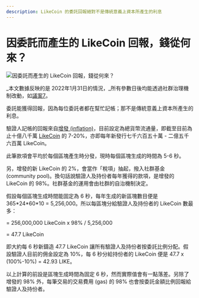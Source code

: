 ```yaml
---
description: LikeCoin 的委託回報絕對不是傳統意義上資本所產生的利息
---
```


# 因委託而產生的 LikeCoin 回報，錢從何來？

![因委託而產生的 LikeCoin 回報，錢從何來？](../../.gitbook/assets/LikeCoin\_PostList\_1216.png)

_本文數據反映的是 2022年1月31日的情況，_所有參數日後均能透過社群治理機制改動，如[議案7](https://likecoin.bigdipper.live/proposals/7)。

委託能獲得回報，因為每位委託者都在幫忙記帳；那不是傳統意義上資本所產生的利息。

驗證人記帳的回報來自[增發 (inflation)](https://medium.com/likecoin/genesis-republic-of-liker-land-3903bd4d3bc6)，目前設定為總貨幣流通量，即截至目前為止十億八千萬 [LikeCoin](https://like.co/) 的 7-20%，亦即每年新發行七千六百五十萬 - 二億五千六百萬 LikeCoin。

此筆款項會平均於每個區塊產生時分發，現時每個區塊生成的時間為 5-6 秒。

另，增發的新 LikeCoin 的 2%，會當作「稅項」抽起，撥入社群基金 (community pool)。換句話說驗證人及持份者每年獲得的款項，是增發的 LikeCoin 的 98%。社群基金的運用會由社群的自治機制決定。

假設每個區塊生成時間能固定為 6 秒，每年生成的新區塊數目便是 365\*24\*60\*10 = 5,256,000。所以每區塊分給驗證人及持份者的 LikeCoin 數最多：

\= 256,000,000 LikeCoin x 98% / 5,256,000

\= 47.7 LikeCoin

即大約每 6 秒新鑄造 47.7 LikeCoin 讓所有驗證人及持份者按委託比例分配。假設驗證人目前的佣金設定為 10%，每 6 秒分給持份者的 LikeCoin 便是 47.7 x (100%-10%) = 42.93 LIKE。

以上計算的前設是區塊生成時間為固定 6 秒，然而實際值會有一點落差。另除了增發的 98% 外，每筆交易的交易費用 (gas) 的 98% 也會按委託金額比例回報給驗證人及持份者。
